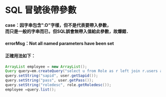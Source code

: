 # SQL 冒號後帶參數
#### case：因字串包含":D"字樣，但不是代表要帶入參數，<br/>而只是一般的字串而已，但SQL誤會無帶入值給此參數，故爆錯．
#### errorMsg：Not all named parameters have been set

#### 正確用法如下：
``` java
ArrayList employee = new ArrayList();
Query query=em.createQuery("select u from Role as r left join r.users as u where u.sapid=:sapid and u.pass=:pass and r.roledesc=:roledesc")
query.setString("sapid", user.getSapid());
query.setString("pass", user.getPass());
query.setString("roledesc", role.getRoledesc());            
employee =query.list();
```
